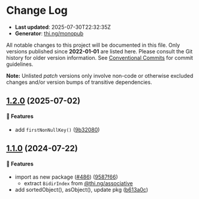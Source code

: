 # Change Log

- **Last updated**: 2025-07-30T22:32:35Z
- **Generator**: [thi.ng/monopub](https://thi.ng/monopub)

All notable changes to this project will be documented in this file.
Only versions published since **2022-01-01** are listed here.
Please consult the Git history for older version information.
See [Conventional Commits](https://conventionalcommits.org/) for commit guidelines.

**Note:** Unlisted _patch_ versions only involve non-code or otherwise excluded changes
and/or version bumps of transitive dependencies.

## [1.2.0](https://github.com/thi-ng/umbrella/tree/@thi.ng/object-utils@1.2.0) (2025-07-02)

#### 🚀 Features

- add `firstNonNullKey()` ([9b32080](https://github.com/thi-ng/umbrella/commit/9b32080))

## [1.1.0](https://github.com/thi-ng/umbrella/tree/@thi.ng/object-utils@1.1.0) (2024-07-22)

#### 🚀 Features

- import as new package ([#486](https://github.com/thi-ng/umbrella/issues/486)) ([9587f66](https://github.com/thi-ng/umbrella/commit/9587f66))
  - extract `BidirIndex` from [@thi.ng/associative](https://github.com/thi-ng/umbrella/tree/main/packages/associative)
- add sortedObject(), asObject(), update pkg ([b613a0c](https://github.com/thi-ng/umbrella/commit/b613a0c))
